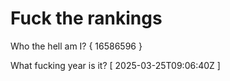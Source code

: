 # Fuck the rankings

Who the hell am I?
{ 16586596 }

What fucking year is it?
[ 2025-03-25T09:06:40Z ]
